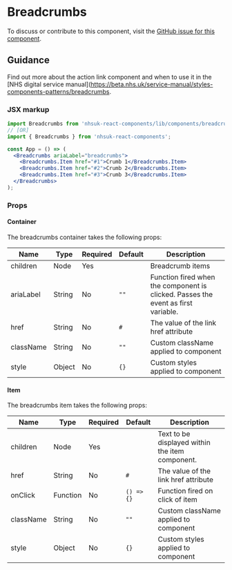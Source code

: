 # Breadcrumbs

To discuss or contribute to this component, visit the [GitHub issue for this component](https://github.com/nhsuk/nhsuk-frontend/issues/158).

## Guidance

Find out more about the action link component and when to use it in the [NHS digital service manual](https://beta.nhs.uk/service-manual/styles-components-patterns/breadcrumbs.

### JSX markup

```jsx
import Breadcrumbs from 'nhsuk-react-components/lib/components/breadcrumbs';
// [OR]
import { Breadcrumbs } from 'nhsuk-react-components';

const App = () => (
  <Breadcrumbs ariaLabel="breadcrumbs">
    <Breadcrumbs.Item href="#1">Crumb 1</Breadcrumbs.Item>
    <Breadcrumbs.Item href="#2">Crumb 2</Breadcrumbs.Item>
    <Breadcrumbs.Item href="#3">Crumb 3</Breadcrumbs.Item>
  </Breadcrumbs>
);
```

### Props

#### Container
The breadcrumbs container takes the following props:

| Name      | Type   | Required | Default | Description                                                                       |
| --------- | ------ | -------- | ------- | --------------------------------------------------------------------------------- |
| children  | Node   | Yes      |         | Breadcrumb items                                                                  |
| ariaLabel | String | No       | `""`    | Function fired when the component is clicked. Passes the event as first variable. |
| href      | String | No       | `#`     | The value of the link href attribute                                              |
| className | String | No       | `""`    | Custom className applied to component                                             |
| style     | Object | No       | `{}`    | Custom styles applied to component                                                |

#### Item
The breadcrumbs item takes the following props:

| Name      | Type     | Required | Default    | Description                                     |
| --------- | -------- | -------- | ---------- | ----------------------------------------------- |
| children  | Node     | Yes      |            | Text to be displayed within the item component. |
| href      | String   | No       | `#`        | The value of the link href attribute            |
| onClick   | Function | No       | `() => {}` | Function fired on click of item                 |
| className | String   | No       | `""`       | Custom className applied to component           |
| style     | Object   | No       | `{}`       | Custom styles applied to component              |
